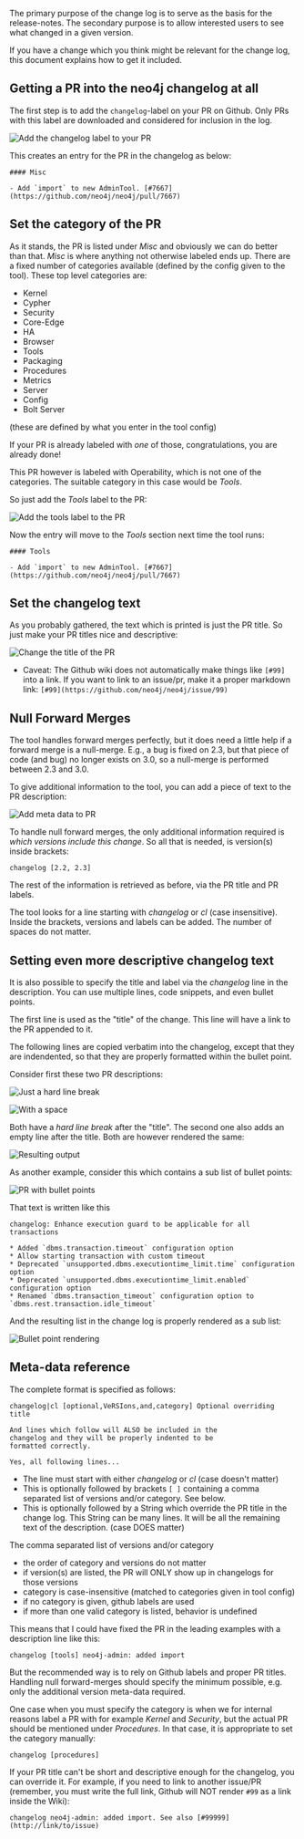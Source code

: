 
The primary purpose of the change log is to serve as the basis for the
release-notes. The secondary purpose is to allow interested users to
see what changed in a given version.

If you have a change which you think might be relevant for the change
log, this document explains how to get it included.

## Getting a PR into the neo4j changelog at all

The first step is to add the `changelog`-label on your PR on
Github. Only PRs with this label are downloaded and considered for
inclusion in the log.

![Add the changelog label to your PR](https://raw.githubusercontent.com/spacecowboy/neo4j-changelog/master/docs/AddChangelogLabel.png)

This creates an entry for the PR in the changelog as below:

```
#### Misc

- Add `import` to new AdminTool. [#7667](https://github.com/neo4j/neo4j/pull/7667)
```

## Set the category of the PR

As it stands, the PR is listed under *Misc* and obviously we can do
better than that. *Misc* is where anything not otherwise labeled ends
up. There are a fixed number of categories available (defined by the
config given to the tool). These top level categories are:

- Kernel
- Cypher
- Security
- Core-Edge
- HA
- Browser
- Tools
- Packaging
- Procedures
- Metrics
- Server
- Config
- Bolt Server

(these are defined by what you enter in the tool config)

If your PR is already labeled with *one* of those, congratulations,
you are already done!

This PR however is labeled with Operability, which is not one of the
categories. The suitable category in this case would be *Tools*.

So just add the *Tools* label to the PR:

![Add the tools label to the PR](https://raw.githubusercontent.com/spacecowboy/neo4j-changelog/master/docs/AddToolsLabel.png)

Now the entry will move to the *Tools* section next time the tool runs:

```
#### Tools

- Add `import` to new AdminTool. [#7667](https://github.com/neo4j/neo4j/pull/7667)
```

## Set the changelog text

As you probably gathered, the text which is printed is just the PR
title. So just make your PR titles nice and descriptive:

![Change the title of the PR](https://raw.githubusercontent.com/spacecowboy/neo4j-changelog/master/docs/SetTitle.png)

* Caveat: The Github wiki does not automatically make things like
  `[#99]` into a link. If you want to link to an issue/pr, make it a
  proper markdown link:
  `[#99](https://github.com/neo4j/neo4j/issue/99)`

## Null Forward Merges

The tool handles forward merges perfectly, but it does need a little
help if a forward merge is a null-merge. E.g., a bug is fixed on 2.3,
but that piece of code (and bug) no longer exists on 3.0, so a
null-merge is performed between 2.3 and 3.0.

To give additional information to the tool, you can add a piece of
text to the PR description:

![Add meta data to PR](https://raw.githubusercontent.com/spacecowboy/neo4j-changelog/master/docs/AddMetaDeta.png)

To handle null forward merges, the only additional information
required is *which versions include this change*. So all that is
needed, is version(s) inside brackets:

```
changelog [2.2, 2.3]
```

The rest of the information is retrieved as before, via the PR title
and PR labels.

The tool looks for a line starting with *changelog* or *cl* (case
insensitive). Inside the brackets, versions and labels can be added.
The number of spaces do not matter.

## Setting even more descriptive changelog text

It is also possible to specify the title and label via the *changelog*
line in the description. You can use multiple lines, code snippets,
and even bullet points.

The first line is used as the "title" of the change. This line will
have a link to the PR appended to it.

The following lines are copied verbatim into the changelog, except
that they are indendented, so that they are properly formatted within
the bullet point.

Consider first these two PR descriptions:

![Just a hard line break](https://raw.githubusercontent.com/spacecowboy/neo4j-changelog/master/docs/CompactMultiline.png)

![With a space](https://raw.githubusercontent.com/spacecowboy/neo4j-changelog/master/docs/SpacedMultiline.png)

Both have a *hard line break* after the "title". The second one also
adds an empty line after the title. Both are however rendered the
same:

![Resulting output](https://raw.githubusercontent.com/spacecowboy/neo4j-changelog/master/docs/MultilineResult.png)

As another example, consider this which contains a sub list of bullet points:

![PR with bullet points](https://raw.githubusercontent.com/spacecowboy/neo4j-changelog/master/docs/BulletPR.png)

That text is written like this

```
changelog: Enhance execution guard to be applicable for all transactions

* Added `dbms.transaction.timeout` configuration option
* Allow starting transaction with custom timeout
* Deprecated `unsupported.dbms.executiontime_limit.time` configuration option
* Deprecated `unsupported.dbms.executiontime_limit.enabled` configuration option
* Renamed `dbms.transaction_timeout` configuration option to `dbms.rest.transaction.idle_timeout`
```

And the resulting list in the change log is properly rendered as a sub list:

![Bullet point rendering](https://raw.githubusercontent.com/spacecowboy/neo4j-changelog/master/docs/ResultBulletPR.png)

## Meta-data reference

The complete format is specified as follows:

```
changelog|cl [optional,VeRSIons,and,category] Optional overriding title

And lines which follow will ALSO be included in the
changelog and they will be properly indented to be
formatted correctly.

Yes, all following lines...
```

* The line must start with either *changelog* or *cl* (case doesn't matter)
* This is optionally followed by brackets `[ ]` containing a comma
  separated list of versions and/or category. See below.
* This is optionally followed by a String which override the PR title
  in the change log. This String can be many lines. It will be all the
  remaining text of the description. (case DOES matter)

The comma separated list of versions and/or category

* the order of category and versions do not matter
* if version(s) are listed, the PR will ONLY show up in changelogs for
  those versions
* category is case-insensitive (matched to categories given in tool config)
* if no category is given, github labels are used
* if more than one valid category is listed, behavior is undefined

This means that I could have fixed the PR in the leading examples with
a description line like this:

```
changelog [tools] neo4j-admin: added import
```

But the recommended way is to rely on Github labels and proper PR
titles. Handling null forward-merges should specify the minimum
possible, e.g. only the additional version meta-data required.

One case when you must specify the category is when we for internal
reasons label a PR with for example *Kernel* and *Security*, but the
actual PR should be mentioned under *Procedures*. In that case, it is
appropriate to set the category manually:

```
changelog [procedures]
```

If your PR title can't be short and descriptive enough for the
changelog, you can override it. For example, if you need to link to
another issue/PR (remember, you must write the full link, Github will
NOT render `#99` as a link inside the Wiki):

```
changelog neo4j-admin: added import. See also [#99999](http://link/to/issue)
```
